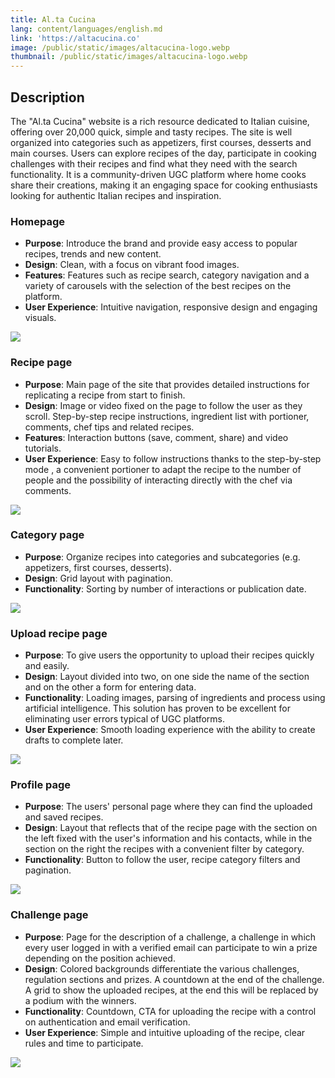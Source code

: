 ```yaml
---
title: Al.ta Cucina
lang: content/languages/english.md
link: 'https://altacucina.co'
image: /public/static/images/altacucina-logo.webp
thumbnail: /public/static/images/altacucina-logo.webp
---
```


## Description

The "Al.ta Cucina" website is a rich resource dedicated to Italian cuisine, offering over 20,000 quick, simple and tasty recipes. The site is well organized into categories such as appetizers, first courses, desserts and main courses. Users can explore recipes of the day, participate in cooking challenges with their recipes and find what they need with the search functionality. It is a community-driven UGC platform where home cooks share their creations, making it an engaging space for cooking enthusiasts looking for authentic Italian recipes and inspiration.

### Homepage

* **Purpose**: Introduce the brand and provide easy access to popular recipes, trends and new content.
* **Design**: Clean, with a focus on vibrant food images.
* **Features**: Features such as recipe search, category navigation and a variety of carousels with the selection of the best recipes on the platform.
* **User Experience**: Intuitive navigation, responsive design and engaging visuals.

![](/static/images/altacucina-homepage.webp)

### Recipe page

* **Purpose**: Main page of the site that provides detailed instructions for replicating a recipe from start to finish.
* **Design**: Image or video fixed on the page to follow the user as they scroll. Step-by-step recipe instructions, ingredient list with portioner, comments, chef tips and related recipes.
* **Features**: Interaction buttons (save, comment, share) and video tutorials.
* **User Experience**: Easy to follow instructions thanks to the step-by-step mode , a convenient portioner to adapt the recipe to the number of people and the possibility of interacting directly with the chef via comments.

![](/static/images/altacucina-ricetta.webp)

### Category page

* **Purpose**: Organize recipes into categories and subcategories (e.g. appetizers, first courses, desserts).
* **Design**: Grid layout with pagination.
* **Functionality**: Sorting by number of interactions or publication date.

![](/static/images/altacucina-categoria.webp)

### Upload recipe page

* **Purpose**: To give users the opportunity to upload their recipes quickly and easily.
* **Design**: Layout divided into two, on one side the name of the section and on the other a form for entering data.
* **Functionality**: Loading images, parsing of ingredients and process using artificial intelligence. This solution has proven to be excellent for eliminating user errors typical of UGC platforms.
* **User Experience**: Smooth loading experience with the ability to create drafts to complete later.

![](/static/images/altacucina-caricamento.webp)

### Profile page

* **Purpose**: The users' personal page where they can find the uploaded and saved recipes.
* **Design**: Layout that reflects that of the recipe page with the section on the left fixed with the user's information and his contacts, while in the section on the right the recipes with a convenient filter by category.
* **Functionality**: Button to follow the user, recipe category filters and pagination.

![](/static/images/altacucina-profilo.webp)

### Challenge page

* **Purpose**: Page for the description of a challenge, a challenge in which every user logged in with a verified email can participate to win a prize depending on the position achieved.
* **Design**: Colored backgrounds differentiate the various challenges, regulation sections and prizes. A countdown at the end of the challenge. A grid to show the uploaded recipes, at the end this will be replaced by a podium with the winners.
* **Functionality**: Countdown, CTA for uploading the recipe with a control on authentication and email verification.
* **User Experience**: Simple and intuitive uploading of the recipe, clear rules and time to participate.

![](/static/images/altacucina-challenge.webp)
